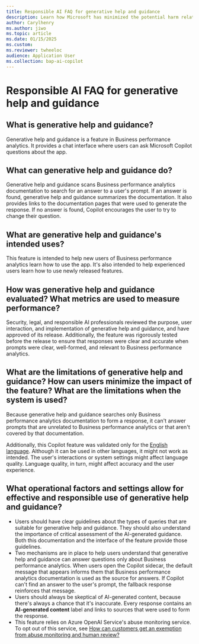 ```yaml
---
title: Responsible AI FAQ for generative help and guidance
description: Learn how Microsoft has minimized the potential harm related to AI features in Business performance analytics.
author: Carylhenry
ms.author: jiwo
ms.topic: article 
ms.date: 01/15/2025
ms.custom:
ms.reviewer: twheeloc 
audience: Application User
ms.collection: bap-ai-copilot
---
```


# Responsible AI FAQ for generative help and guidance

## What is generative help and guidance?

Generative help and guidance is a feature in Business performance analytics. It provides a chat interface where users can ask Microsoft Copilot questions about the app.

## What can generative help and guidance do?

Generative help and guidance scans Business performance analytics documentation to search for an answer to a user's prompt. If an answer is found, generative help and guidance summarizes the documentation. It also provides links to the documentation pages that were used to generate the response. If no answer is found, Copilot encourages the user to try to change their question.

## What are generative help and guidance's intended uses?

This feature is intended to help new users of Business performance analytics learn how to use the app. It's also intended to help experienced users learn how to use newly released features.

## How was generative help and guidance evaluated? What metrics are used to measure performance?

Security, legal, and responsible AI professionals reviewed the purpose, user interaction, and implementation of generative help and guidance, and have approved of its release. Additionally, the feature was rigorously tested before the release to ensure that responses were clear and accurate when prompts were clear, well-formed, and relevant to Business performance analytics.

## What are the limitations of generative help and guidance? How can users minimize the impact of the feature? What are the limitations when the system is used?

Because generative help and guidance searches only Business performance analytics documentation to form a response, it can't answer prompts that are unrelated to Business performance analytics or that aren't covered by that documentation.

Additionally, this Copilot feature was validated only for the [English language](https://go.microsoft.com/fwlink/?linkid=2270154). Although it can be used in other languages, it might not work as intended. The user's interactions or system settings might affect language quality. Language quality, in turn, might affect accuracy and the user experience.

## What operational factors and settings allow for effective and responsible use of generative help and guidance?

- Users should have clear guidelines about the types of queries that are suitable for generative help and guidance. They should also understand the importance of critical assessment of the AI-generated guidance. Both this documentation and the interface of the feature provide those guidelines.
- Two mechanisms are in place to help users understand that generative help and guidance can answer questions only about Business performance analytics. When users open the Copilot sidecar, the default message that appears informs them that Business performance analytics documentation is used as the source for answers. If Copilot can't find an answer to the user's prompt, the fallback response reinforces that message.
- Users should always be skeptical of AI-generated content, because there's always a chance that it's inaccurate. Every response contains an **AI-generated content** label and links to sources that were used to form the response.
- This feature relies on Azure OpenAI Service's abuse monitoring service. To opt out of this service, see [How can customers get an exemption from abuse monitoring and human review?](/legal/cognitive-services/openai/data-privacy#how-can-customers-get-an-exemption-from-abuse-monitoring-and-human-review)

